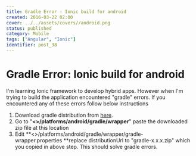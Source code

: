 ```yaml
---
title: Gradle Error - Ionic build for android
created: 2016-03-22 02:00
cover: ../../assets/covers//android.png
status: published
category: Mobile
tags: ["Angular", "Ionic"]
identifier: post_38
---
```


# Gradle Error: Ionic build for android

I'm learning Ionic framework to develop hybrid apps. However when I'm trying to build the application encountered "gradle" errors. If you encountered any of these errors follow below instructions 

  1. Download gradle distribution from [here](http://services.gradle.org/distributions).
  2. Go to "**<<project>>/platforms/android/gradle/wrapper**" paste the downloaded zip file at this location
  3. Edit **<<project>>/platforms/android/gradle/wrapper/gradle-wrapper.properties **replace distributionUrl to "gradle-x.x.x.zip" which you copied in above step.
This should solve gradle errors.
